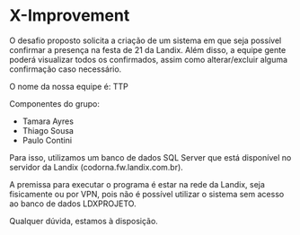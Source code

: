 # X-Improvement

O desafio proposto solicita a criação de um sistema em que seja possível confirmar a presença na festa de 21 da Landix. Além disso, a equipe gente poderá visualizar todos os confirmados, assim como alterar/excluir alguma confirmação caso necessário.

O nome da nossa equipe é: TTP

Componentes do grupo:
- Tamara Ayres
- Thiago Sousa
- Paulo Contini

Para isso, utilizamos um banco de dados SQL Server que está disponível no servidor da Landix (codorna.fw.landix.com.br).

A premissa para executar o programa é estar na rede da Landix, seja fisicamente ou por VPN, pois não é possível utilizar o sistema sem acesso ao banco de dados LDXPROJETO.

Qualquer dúvida, estamos à disposição.
